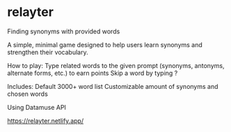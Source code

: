 # relayter
Finding synonyms with provided words

A simple, minimal game designed to help users learn synonyms and strengthen their vocabulary.

How to play:
Type related words to the given prompt (synonyms, antonyms, alternate forms, etc.) to earn points
Skip a word by typing ?

Includes:
Default 3000+ word list
Customizable amount of synonyms and chosen words

Using Datamuse API

https://relayter.netlify.app/
